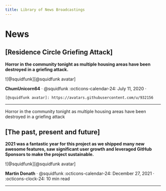 ```yaml
---
title: Library of News Broadcastings
---
```

# News

## [Residence Circle Griefing Attack]

__Horror in the community tonight as multiple housing areas have been destroyed in a griefing attack.__

<aside class="mdx-author" markdown>
![@squidfunk][@squidfunk avatar]

<span>__ChumUnicorn64__ · @squidfunk</span>
<span> :octicons-calendar-24: July 11, 2020 · </span>
</aside>

    [@squidfunk avatar]: https://avatars.githubusercontent.com/u/932156

---

Horror in the community tonight as multiple housing areas have been destroyed in a griefing attack

## [The past, present and future]

__2021 was a fantastic year for this project as we shipped many new awesome
features, saw significant user growth and leveraged GitHub Sponsors to make the
project sustainable.__

<aside class="mdx-author" markdown>
![@squidfunk][@squidfunk avatar]

<span>__Martin Donath__ · @squidfunk</span>
<span>
:octicons-calendar-24: December 27, 2021 ·
:octicons-clock-24: 10 min read
</span>
</aside>

  [@squidfunk avatar]: https://avatars.githubusercontent.com/u/932156

---